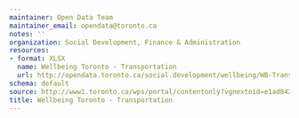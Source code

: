 ```yaml
---
maintainer: Open Data Team
maintainer_email: opendata@toronto.ca
notes: ''
organization: Social Development, Finance & Administration
resources:
- format: XLSX
  name: Wellbeing Toronto - Transportation
  url: http://opendata.toronto.ca/social.development/wellbeing/WB-Transportation.xlsx
schema: default
source: http://www1.toronto.ca/wps/portal/contentonly?vgnextoid=e1ad842971e5a410VgnVCM10000071d60f89RCRD&vgnextchannel=1a66e03bb8d1e310VgnVCM10000071d60f89RCRD
title: Wellbeing Toronto - Transportation
---
```

